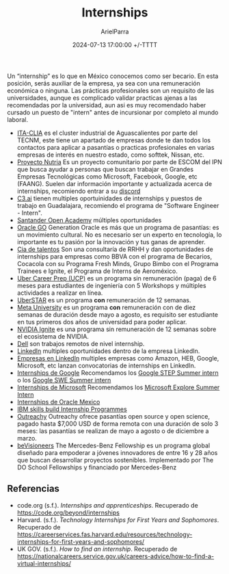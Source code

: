 ﻿---
title: Internships
description: Internships de distintas empresas
date: 2024-07-13 17:00:00 +/-TTTT
categories: [Desarrollo_Profesional]
author: ArielParra 
tags: [recomendaciones,egresados,estudiantes]
pin: false
mermaid: false
image:
---

Un “internship” es lo que en México conocemos como ser becario. En esta posición, serás auxiliar de la empresa, ya sea con una remuneración económica o ninguna.
Las prácticas profesionales son un requisito de las universidades, aunque es complicado validar practicas ajenas a las recomendadas por la universidad, aun asi es muy recomendado haber cursado un puesto de "intern" antes de incursionar por completo al mundo laboral.

- [ITA-CLIA](https://aguascalientes.tecnm.mx/clia/#) es el cluster industrial de Aguascalientes por parte del TECNM, este tiene un apartado de empresas donde te dan todos los contactos para aplicar a pasantías o practicas profesionales en varias empresas de interés en nuestro estado, como softtek, Nissan, etc.
- [Proyecto Nutria](https://proyectonutria.com/) Es un proyecto comunitario por parte de ESCOM del IPN que busca ayudar a personas que buscan trabajar en Grandes Empresas Tecnológicas como Microsoft, Facebook, Google, etc (FAANG). Suelen dar información importante y actualizada acerca de internships, recomiendo entrar a su [discord](https://pronu.click/discord)
- [C3.ai](https://c3.ai/careers/) tienen multiples oportuinidades de internships y puestos de trabajo en Guadalajara, recomiendo el programa de "Software Engineer - Intern".
- [Santander Open Academy](https://app.santanderopenacademy.com/es/program/search?resourceType=SOA_GRANT&category=INTERNSHIP) múltiples oportunidades
- [Oracle GO](https://www.oracle.com/lad/careers/generation-oracle/) Generation Oracle es más que un programa de pasantías: es un movimiento cultural. No es necesario ser un experto en tecnología, lo importante es tu pasión por la innovación y tus ganas de aprender.
- [Cia de talentos](https://globe.ciadetalentos.com.br/applicant/#/opportunities?rc=https:%2F%2Fwww.ciadetalentos.com.br%2Fes&gct-site-key=ct-latam) Son una consultaría de RRHH y dan oportunidades de internships para empresas como BBVA con el programa de Becarios, Cocacola con su Programa Fresh Minds, Grupo Bimbo con el Programa Trainees e Ignite, el Programa de Interns de Aeroméxico.
- [Uber Career Prep (UCP)](https://www.uber.com/mx/es/careers/careerprep/) es un programa sin remuneración (paga) de 6 meses para estudiantes de ingeniería con 5 Workshops y múltiples actividades a realizar en línea.
- [UberSTAR](https://www.uber.com/us/en/careers/uberstar/?uclick_id=bd7b436b-e9d9-466d-bdee-56c8d2352960) es un programa **con** remuneración de 12 semanas.
- [Meta University](https://www.metacareers.com/careerprograms/pathways/metauniversity) es un programa **con** remuneración con de diez semanas de duración desde mayo a agosto, es requisito ser estudiante en tus primeros dos años de universidad para poder aplicar.
- [NVIDIA Ignite](https://www.nvidia.com/en-us/about-nvidia/careers/university-recruiting/) es una programa sin remuneración de 12 semanas sobre el ecosistema de NVIDIA.
- [Dell](https://jobs.dell.com/en/employment/remote-internships-jobs/375/24213/1000000000100/2) son trabajos remotos de nivel internship.
- [LinkedIn](https://careers.linkedin.com/pathways-programs/internships) multiples oportunidades dentro de la empresa LinkedIn.
- [Empresas en LinkedIn](https://www.linkedin.com/jobs/internship-empleos/?currentJobId=4009488617&originalSubdomain=mx) multiples empresas como Amazon, HEB, Google, Microsoft, etc lanzan convocatorias de internships en LinkedIn. 
- [Internships de Google](https://www.google.com/about/careers/applications/jobs/results/?q=Internship&employment_type=INTERN) Recomendamos los [Google STEP Summer intern](https://www.google.com/about/careers/applications/jobs/results/122462543208686278-step-intern-first-year-bachelors-student-summer-2025) o los [Google SWE Summer intern](https://www.google.com/about/careers/applications/jobs/results/133334514184135366-software-engineering-intern-bs-summer-2025)
- [Internships de Microsoft](https://jobs.careers.microsoft.com/global/en/search?q=internship&l=en_us&pg=1&pgSz=20&o=Relevance&flt=true) Recomendamos los [Microsoft Explore Summer Intern](https://jobs.careers.microsoft.com/global/en/job/1773452/Explore-Program-Internship-Opportunities%3A-Second-Year-Students%2C-Redmond)
- [Internships de Oracle Mexico](https://www.oracle.com/mx/careers/students-grads/development-engineering/)
- [IBM skills build Internship Programmes](https://www.skillsbuildcsrbox.in/pages/internship.html)
- [Outreachy](https://www.outreachy.org/) Outreachy ofrece pasantías open source y open science, pagado hasta $7,000 USD de forma remota con una duración de solo 3 meses: las pasantías se realizan de mayo a agosto o de diciembre a marzo.
- [beVisioneers](https://bevisioneers.world/) The Mercedes-Benz Fellowship es un programa global diseñado para empoderar a jóvenes innovadores de entre 16 y 28 años que buscan desarrollar proyectos sostenibles. Implementado por The DO School Fellowships y financiado por Mercedes-Benz

## Referencias
- code.org (s.f.). *Internships and apprenticeships*. Recuperado de <https://code.org/beyond/internships>
- Harvard. (s.f.). *Technology Internships for First Years and Sophomores*. Recuperado de <https://careerservices.fas.harvard.edu/resources/technology-internships-for-first-years-and-sophomores/>
- UK GOV. (s.f.). *How to find an internship*. Recuperado de <https://nationalcareers.service.gov.uk/careers-advice/how-to-find-a-virtual-internships/>